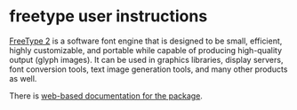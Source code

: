 # freetype user instructions

[FreeType 2](https://freetype.org/) 
is a software font engine that is designed to be small, efficient,
highly customizable, and portable while capable of producing high-quality output
(glyph images). It can be used in graphics libraries, display servers, font
conversion tools, text image generation tools, and many other products as well.

There is [web-based documentation for the package](https://www.freetype.org/freetype2/docs/documentation.html).

